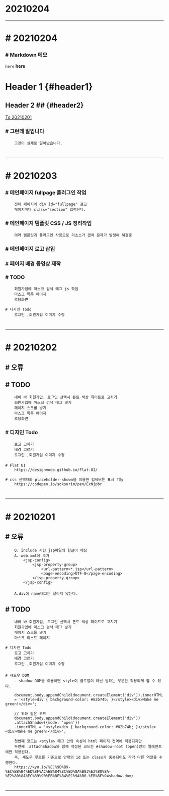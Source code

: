 # 20210204
---------

# # 20210204
    
### # Markdown 메모
`here` **here**

Header 1 {#header1}
========

## Header 2 ##      {#header2}
[To 20210201](#-20210201)


### # 그런데 말입니다
        그것이 실제로 일어났습니다.
    

# <hr>


# # 20210203

### # 메인페이지 fullpage 플러그인 작업
        전체 페이지에 div id="fullpage" 걸고
        페이지마다 class="section" 입력한다.

### # 메인페이지 템플릿 CSS / JS 정리작업
        여러 템플릿과 플러그인 사용으로 리소스가 겹쳐 문제가 발생해 해결중

### # 메인페이지 로고 삽입

### # 페이지 배경 동영상 제작

### # TODO
        회원가입에 마스크 검색 태그 js 작업
        마스크 목록 페이지
        로딩화면

    # 디자인 Todo
        로그인 ,회원가입 이미지 수정

# <hr>

# # 20210202
## # 오류

## # TODO
        네비 바 회원가입, 로그인 선택시 폰트 색상 화이트로 고치기
        회원가입에 마스크 검색 태그 넣기
        페이지 스크롤 넣기
        마스크 목록 페이지
        로딩화면

### # 디자인 Todo
        로고 고치기
        배경 고르기
        로그인 ,회원가입 이미지 수정

####
    # Flat UI
        https://designmodo.github.io/Flat-UI/

    # css 선택자와 placeholder-shown을 이용한 검색버튼 표시 기능
        https://codepen.io/soksurim/pen/ExNjpbr

# <hr>

# # 20210201
## # 오류
####
        Q. include 시킨 jsp파일의 한글이 깨짐
        A. web.xml에 추가
            <jsp-config>
                <jsp-property-group>
                    <url-pattern>*.jsp</url-pattern>
                    <page-encoding>UTF-8</page-encoding>
                </jsp-property-group>
            </jsp-config>
####    
        A.div에 name태그는 달리지 않는다.
## # TODO
        네비 바 회원가입, 로그인 선택시 폰트 색상 화이트로 고치기
        회원가입에 마스크 검색 태그 넣기
        페이지 스크롤 넣기
        마스크 리스트 페이지

    # 디자인 Todo
        로고 고치기
        배경 고르기
        로그인 ,회원가입 이미지 수정

####
    # 섀도우 DOM
        - shadow DOM을 이용하면 style이 글로벌이 아닌 원하는 부분만 적용되게 할 수 있다.

        document.body.appendChild(document.createElement('div')).innerHTML
        = '<style>div { background-color: #82b74b; }</style><div>Make me green!</div>';

        // 위와 같은 코드
        document.body.appendChild(document.createElement('div'))
        .attachShadow({mode: 'open'})
        .innerHTML = '<style>div { background-color: #82b74b; }</style><div>Make me green!</div>';

        첫번째 코드는 <style> 태그 안의 속성이 html 페이지 전역에 적용되지만
        두번째 .attachShadow와 함께 작성된 코드는 #shadow-root (open)안의 엘레먼트에만 적용된다.
        즉, 섀도우 루트를 기준으로 안팎의 id 또는 class가 중복되어도 각각 다른 역할을 수행한다.
        https://kyu.io/%EC%9B%B9-%EC%BB%B4%ED%8F%AC%EB%84%8C%ED%8A%B83%E2%80%8A-%E2%80%8A%EC%89%90%EB%8F%84%EC%9A%B0-%EB%8F%94shadow-dom/

# <hr>